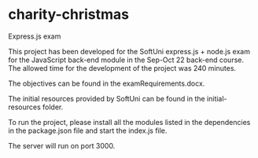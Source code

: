 # charity-christmas
Express.js exam

This project has been developed for the SoftUni express.js + node.js exam for the JavaScript back-end module in the Sep-Oct 22 back-end course. 
The allowed time for the development of the project was 240 minutes.

The objectives can be found in the examRequirements.docx.

The initial resources provided by SoftUni can be found in the initial-resources folder.

To run the project, please install all the modules listed in the dependencies in the package.json file and start the index.js file.

The server will run on port 3000.
